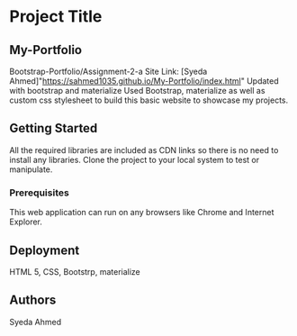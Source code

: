 

# Project Title
## My-Portfolio
Bootstrap-Portfolio/Assignment-2-a
Site Link: [Syeda Ahmed]"https://sahmed1035.github.io/My-Portfolio/index.html"
Updated with bootstrap and materialize
Used Bootstrap, materialize as well as custom css stylesheet to build this basic website to showcase my projects. 


## Getting Started

All the required libraries are included as CDN links so there is no need to install any libraries. Clone the project to your local system to test or manipulate. 

### Prerequisites

This web application can run on any browsers like Chrome and Internet Explorer.


## Deployment

HTML 5, CSS, Bootstrp, materialize


## Authors

Syeda Ahmed

